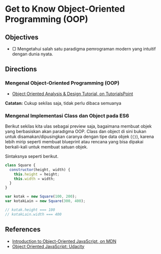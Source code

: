 # Get to Know Object-Oriented Programming (OOP)

## Objectives

- ▢ Mengetahui salah satu paradigma pemrograman modern yang intuitif dengan dunia nyata.

## Directions

### Mengenal Object-Oriented Programming (OOP)

- [Object Oriented Analysis & Design Tutorial, on TutorialsPoint](http://www.tutorialspoint.com/object_oriented_analysis_design)

**Catatan:** Cukup sekilas saja, tidak perlu dibaca semuanya

### Mengenal Implementasi Class dan Object pada ES6

Berikut sekilas kita ulas sebagai preview saja, bagaimana membuat objek yang berbasiskan akan paradigma OOP. Class dan object di sini bukan untuk disamakan/dipusingkan caranya dengan tipe data objek (`{}`), karena lebih mirip seperti membuat blueprint atau rencana yang bisa dipakai berkali-kali untuk membuat satuan objek.

Sintaksnya seperti berikut.

```javascript
class Square {
  constructor(height, width) {
    this.height = height;
    this.width = width;
  }
}

var kotak = new Square(100, 200);
var kotakLain = new Square(300, 400);

// kotak.height === 100
// kotakLain.width === 400
```

## References

- [Introduction to Object-Oriented JavaScript, on MDN](https://developer.mozilla.org/en-US/docs/Web/JavaScript/Introduction_to_Object-Oriented_JavaScript)
- [Object Oriented JavaScript: Udacity](https://www.udacity.com/course/object-oriented-javascript--ud015)
